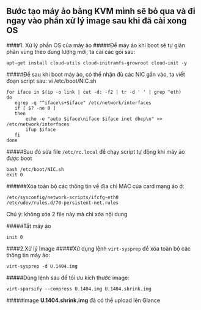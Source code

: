 ## Bước tạo máy ảo bằng KVM mình sẽ bỏ qua và đi ngay vào phần xử lý image sau khi đã cài xong OS
####1. Xử lý phần OS của máy ảo
#####Để máy ảo khi boot sẽ tự giãn phân vùng theo dung lượng mới, ta cài các gói sau:
```
apt-get install cloud-utils cloud-initramfs-growroot cloud-init -y
```
#####Để sau khi boot máy ảo, có thể nhận đủ các NIC gắn vào, ta viết đoạn script sau:
vi /etc/boot/NIC.sh
```
for iface in $(ip -o link | cut -d: -f2 | tr -d ' ' | grep ^eth)
do
   egrep -q "^iface\s+$iface" /etc/network/interfaces
   if [ $? -ne 0 ]
   then
       echo -e "auto $iface\niface $iface inet dhcp\n" >> /etc/network/interfaces
       ifup $iface
   fi
done
```
#####Sau đó sửa file ```/etc/rc.local``` để chạy script tự động khi máy ảo được boot
```
bash /etc/boot/NIC.sh
exit 0
```
######Xóa toàn bộ các thông tin về địa chỉ MAC của card mạng ảo ở:
```
/etc/sysconfig/network-scripts/ifcfg-eth0 
/etc/udev/rules.d/70-persistent-net.rules
```
Chú ý: không xóa 2 file này mà chỉ xóa nội dung 

#####Tắt máy ảo 
```
init 0
```

####2.Xử lý Image 
#####Xử dụng lệnh ```virt-sysprep``` để xóa toàn bộ các thông tin máy ảo:
```
virt-sysprep -d U.1404.img
```
#####Dùng lệnh sau để tối ưu kích thước image:
```
virt-sparsify --compress U.1404.img U.1404.shrink.img
```
#####Image <b>U.1404.shrink.img</b> đã có thể upload lên Glance
